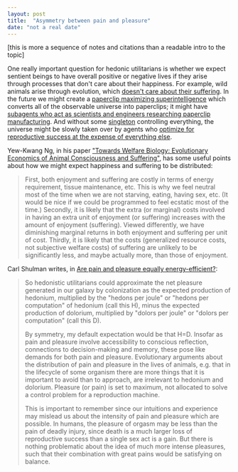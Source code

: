 ```yaml
---
layout: post
title:  "Asymmetry between pain and pleasure"
date: "not a real date"
---
```


[this is more a sequence of notes and citations than a readable intro to the topic]

One really important question for hedonic utilitarians is whether we expect sentient beings to have overall positive or negative lives if they arise through processes that don't care about their happiness. For example, wild animals arise through evolution, which [doesn't care about their suffering](http://lesswrong.com/lw/kr/an_alien_god/). In the future we might create a [paperclip maximizing superintelligence](https://wiki.lesswrong.com/wiki/Paperclip_maximizer) which converts all of the observable universe into paperclips; it might have [subagents who act as scientists and engineers researching paperclip manufacturing](https://foundational-research.org/risks-of-astronomical-future-suffering/#What_about_paperclippers). And without some [singleton](http://www.nickbostrom.com/fut/singleton.html) controlling everything, the universe might be slowly taken over by agents who [optimize for reproductive success at the expense of everything else](http://slatestarcodex.com/2014/07/30/meditations-on-moloch/).

Yew-Kwang Ng, in his paper ["Towards Welfare Biology: Evolutionary Economics of
Animal Consciousness and Suffering"](http://www.stafforini.com/library/ng-1995.pdf), has some useful points about how we might expect happiness and suffering to be distributed:

> First, both enjoyment and suffering are costly in terms of energy requirement, tissue maintenance, etc. This is why we feel neutral most of the time when we are not starving, eating, having sex, etc. (It would be nice if we could be programmed to feel ecstatic most of the time.) Secondly, it is likely that the extra (or marginal) costs involved in having an extra unit of enjoyment (or suffering) increases with the amount of enjoyment (suffering). Viewed differently, we have diminishing marginal returns in both enjoyment and suffering per unit of cost. Thirdly, it is likely that the costs (generalized resource costs, not subjective welfare costs) of suffering are unlikely to be significantly less, and maybe actually more, than those of enjoyment.



Carl Shulman writes, in [Are pain and pleasure equally energy-efficient?](http://reflectivedisequilibrium.blogspot.com/2012/03/are-pain-and-pleasure-equally-energy.html):

> So hedonistic utilitarians could approximate the net pleasure generated in our galaxy by colonization as the expected production of hedonium, multiplied by the "hedons per joule" or "hedons per computation" of hedonium (call this H), minus the expected production of dolorium, multiplied by "dolors per joule" or "dolors per computation" (call this D).
>
> By symmetry, my default expectation would be that H=D. Insofar as pain and pleasure involve accessibility to conscious reflection, connections to decision-making and memory, these pose like demands for both pain and pleasure. Evolutionary arguments about the distribution of pain and pleasure in the lives of animals, e.g. that in the lifecycle of some organism there are more things that it is important to avoid than to approach, are irrelevant to hedonium and dolorium. Pleasure (or pain) is set to maximum, not allocated to solve a control problem for a reproduction machine.
>
> This is important to remember since our intuitions and experience may mislead us about the intensity of pain and pleasure which are possible. In humans, the pleasure of orgasm may be less than the pain of deadly injury, since death is a much larger loss of reproductive success than a single sex act is a gain. But there is nothing problematic about the idea of much more intense pleasures, such that their combination with great pains would be satisfying on balance.

